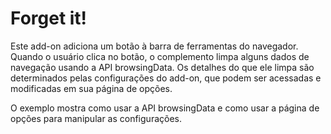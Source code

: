 # Forget it!

Este add-on adiciona um botão à barra de ferramentas do navegador. Quando o usuário clica no botão, o complemento limpa alguns dados de navegação usando a API browsingData. Os detalhes do que ele limpa são determinados pelas configurações do add-on, que podem ser acessadas e modificadas em sua página de opções.

O exemplo mostra como usar a API browsingData e como usar a página de opções para manipular as configurações.